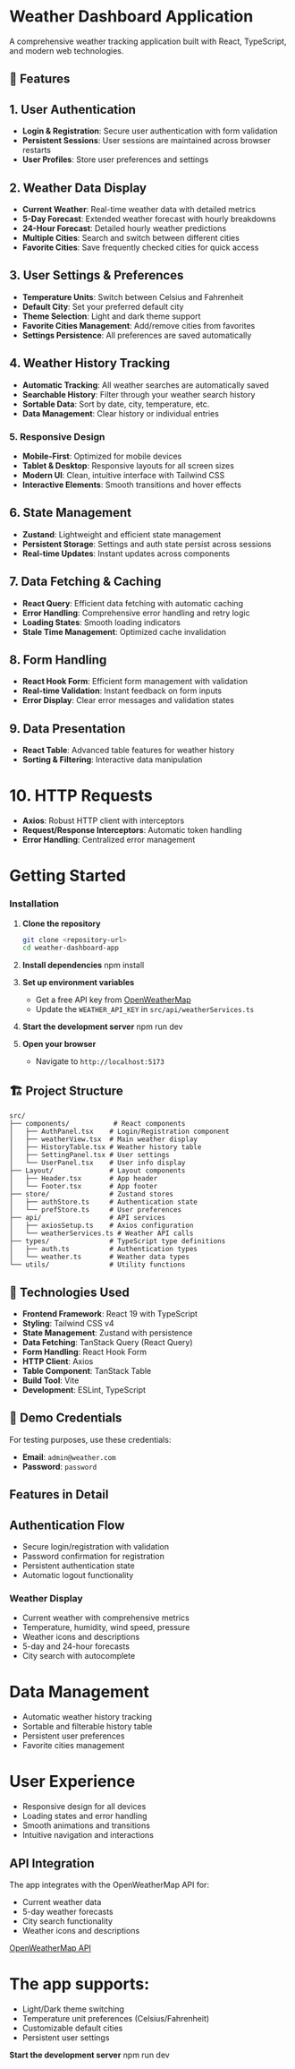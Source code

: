# Weather Dashboard Application

A comprehensive weather tracking application built with React, TypeScript, and modern web technologies.

## 🌟 Features

## 1. User Authentication
- **Login & Registration**: Secure user authentication with form validation
- **Persistent Sessions**: User sessions are maintained across browser restarts
- **User Profiles**: Store user preferences and settings

## 2. Weather Data Display
- **Current Weather**: Real-time weather data with detailed metrics
- **5-Day Forecast**: Extended weather forecast with hourly breakdowns
- **24-Hour Forecast**: Detailed hourly weather predictions
- **Multiple Cities**: Search and switch between different cities
- **Favorite Cities**: Save frequently checked cities for quick access

## 3. User Settings & Preferences
- **Temperature Units**: Switch between Celsius and Fahrenheit
- **Default City**: Set your preferred default city
- **Theme Selection**: Light and dark theme support
- **Favorite Cities Management**: Add/remove cities from favorites
- **Settings Persistence**: All preferences are saved automatically

## 4. Weather History Tracking
- **Automatic Tracking**: All weather searches are automatically saved
- **Searchable History**: Filter through your weather search history
- **Sortable Data**: Sort by date, city, temperature, etc.
- **Data Management**: Clear history or individual entries

### 5. Responsive Design
- **Mobile-First**: Optimized for mobile devices
- **Tablet & Desktop**: Responsive layouts for all screen sizes
- **Modern UI**: Clean, intuitive interface with Tailwind CSS
- **Interactive Elements**: Smooth transitions and hover effects

## 6. State Management
- **Zustand**: Lightweight and efficient state management
- **Persistent Storage**: Settings and auth state persist across sessions
- **Real-time Updates**: Instant updates across components

## 7. Data Fetching & Caching
- **React Query**: Efficient data fetching with automatic caching
- **Error Handling**: Comprehensive error handling and retry logic
- **Loading States**: Smooth loading indicators
- **Stale Time Management**: Optimized cache invalidation

## 8. Form Handling
- **React Hook Form**: Efficient form management with validation
- **Real-time Validation**: Instant feedback on form inputs
- **Error Display**: Clear error messages and validation states

## 9. Data Presentation
- **React Table**: Advanced table features for weather history
- **Sorting & Filtering**: Interactive data manipulation

# 10. HTTP Requests
- **Axios**: Robust HTTP client with interceptors
- **Request/Response Interceptors**: Automatic token handling
- **Error Handling**: Centralized error management

# Getting Started

### Installation

1. **Clone the repository**
   ```bash
   git clone <repository-url>
   cd weather-dashboard-app
   ```

2. **Install dependencies**
   npm install

3. **Set up environment variables**
   - Get a free API key from [OpenWeatherMap](https://openweathermap.org/api)
   - Update the `WEATHER_API_KEY` in `src/api/weatherServices.ts`

4. **Start the development server**
   npm run dev

5. **Open your browser**
   - Navigate to `http://localhost:5173`

## 🏗️ Project Structure

```
src/
├── components/           # React components
│   ├── AuthPanel.tsx    # Login/Registration component
│   ├── weatherView.tsx  # Main weather display
│   ├── HistoryTable.tsx # Weather history table
│   ├── SettingPanel.tsx # User settings
│   └── UserPanel.tsx    # User info display
├── Layout/              # Layout components
│   ├── Header.tsx       # App header
│   └── Footer.tsx       # App footer
├── store/               # Zustand stores
│   ├── authStore.ts     # Authentication state
│   └── prefStore.ts     # User preferences
├── api/                 # API services
│   ├── axiosSetup.ts    # Axios configuration
│   └── weatherServices.ts # Weather API calls
├── types/               # TypeScript type definitions
│   ├── auth.ts          # Authentication types
│   └── weather.ts       # Weather data types
└── utils/               # Utility functions
```

## 🧪 Technologies Used

- **Frontend Framework**: React 19 with TypeScript
- **Styling**: Tailwind CSS v4
- **State Management**: Zustand with persistence
- **Data Fetching**: TanStack Query (React Query)
- **Form Handling**: React Hook Form
- **HTTP Client**: Axios
- **Table Component**: TanStack Table
- **Build Tool**: Vite
- **Development**: ESLint, TypeScript

## 🔑 Demo Credentials

For testing purposes, use these credentials:
- **Email**: `admin@weather.com`
- **Password**: `password`

##  Features in Detail

## Authentication Flow
- Secure login/registration with validation
- Password confirmation for registration
- Persistent authentication state
- Automatic logout functionality

### Weather Display
- Current weather with comprehensive metrics
- Temperature, humidity, wind speed, pressure
- Weather icons and descriptions
- 5-day and 24-hour forecasts
- City search with autocomplete

# Data Management
- Automatic weather history tracking
- Sortable and filterable history table
- Persistent user preferences
- Favorite cities management

# User Experience
- Responsive design for all devices
- Loading states and error handling
- Smooth animations and transitions
- Intuitive navigation and interactions

##  API Integration

The app integrates with the OpenWeatherMap API for:
- Current weather data
- 5-day weather forecasts
- City search functionality
- Weather icons and descriptions

<!-- link -->
[OpenWeatherMap API](https://openweathermap.org/api)

# The app supports:
- Light/Dark theme switching
- Temperature unit preferences (Celsius/Fahrenheit)
- Customizable default cities
- Persistent user settings

**Start the development server**
   npm run dev 
